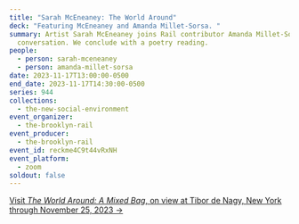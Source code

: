 ```yaml
---
title: "Sarah McEneaney: The World Around"
deck: "Featuring McEneaney and Amanda Millet-Sorsa. "
summary: Artist Sarah McEneaney joins Rail contributor Amanda Millet-Sorsa for a
  conversation. We conclude with a poetry reading.
people:
  - person: sarah-mceneaney
  - person: amanda-millet-sorsa
date: 2023-11-17T13:00:00-0500
end_date: 2023-11-17T14:30:00-0500
series: 944
collections:
  - the-new-social-environment
event_organizer:
  - the-brooklyn-rail
event_producer:
  - the-brooklyn-rail
event_id: reckme4C9t44vRxNH
event_platform:
  - zoom
soldout: false
---
```

[V﻿isit *The World Around: A Mixed Bag*, on view at Tibor de Nagy, New York through November 25, 2023 →](https://www.tibordenagy.com/exhibitions/sarah-mceneaney8)